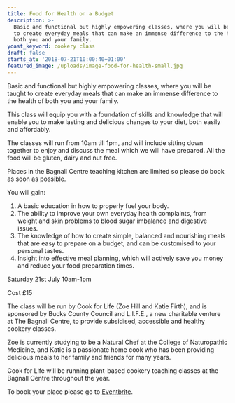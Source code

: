 ```yaml
---
title: Food for Health on a Budget
description: >-
  Basic and functional but highly empowering classes, where you will be taught
  to create everyday meals that can make an immense difference to the health of
  both you and your family.
yoast_keyword: cookery class
draft: false
starts_at: '2018-07-21T10:00:40+01:00'
featured_image: /uploads/image-food-for-health-small.jpg
---
```

Basic and functional but highly empowering classes, where you will be taught to create everyday meals that can make an immense difference to the health of both you and your family.

This class will equip you with a foundation of skills and knowledge that will enable you to make lasting and delicious changes to your diet, both easily and affordably. 

The classes will run from 10am till 1pm, and will include sitting down together to enjoy and discuss the meal which we will have prepared. All the food will be gluten, dairy and nut free. 

Places in the Bagnall Centre teaching kitchen are limited so please do book as soon as possible.

You will gain:

1. A basic education in how to properly fuel your body.
2. The ability to improve your own everyday health complaints, from weight and skin problems to blood sugar imbalance and digestive issues.
3. The knowledge of how to create simple, balanced and nourishing meals that are easy to prepare on a budget, and can be customised to your personal tastes.
4. Insight into effective meal planning, which will actively save you money and reduce your food preparation times.

Saturday 21st July 10am-1pm

Cost £15

The class will be run by Cook for Life (Zoe Hill and Katie Firth), and is sponsored by Bucks County Council and L.I.F.E., a new charitable venture at The Bagnall Centre, to provide subsidised, accessible and healthy cookery classes. 

Zoe is currently studying to be a Natural Chef at the College of Naturopathic Medicine, and Katie is a passionate home cook who has been providing delicious meals to her family and friends for many years.

Cook for Life will be running plant-based cookery teaching classes at the Bagnall Centre throughout the year.

To book your place please go to [Eventbrite](https://www.eventbrite.co.uk/e/food-for-health-on-a-budget-tickets-46070362695).
